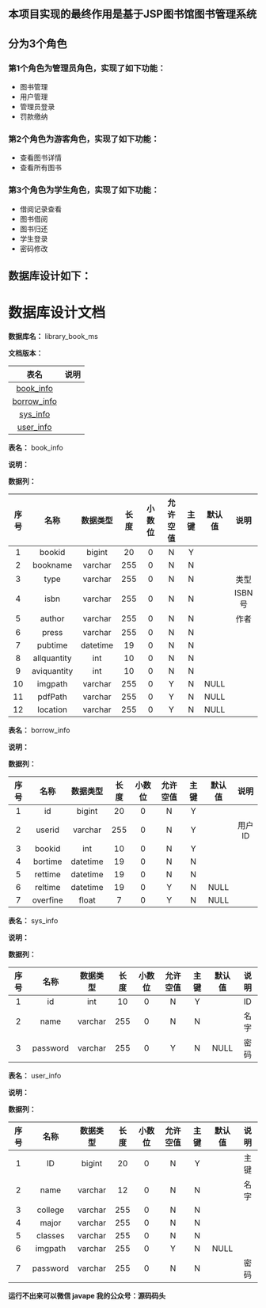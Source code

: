 ## 本项目实现的最终作用是基于JSP图书馆图书管理系统
## 分为3个角色
### 第1个角色为管理员角色，实现了如下功能：
 - 图书管理
 - 用户管理
 - 管理员登录
 - 罚款缴纳
### 第2个角色为游客角色，实现了如下功能：
 - 查看图书详情
 - 查看所有图书
### 第3个角色为学生角色，实现了如下功能：
 - 借阅记录查看
 - 图书借阅
 - 图书归还
 - 学生登录
 - 密码修改
## 数据库设计如下：
# 数据库设计文档

**数据库名：** library_book_ms

**文档版本：** 


| 表名                  | 说明       |
| :---: | :---: |
| [book_info](#book_info) |  |
| [borrow_info](#borrow_info) |  |
| [sys_info](#sys_info) |  |
| [user_info](#user_info) |  |

**表名：** <a id="book_info">book_info</a>

**说明：** 

**数据列：**

| 序号 | 名称 | 数据类型 |  长度  | 小数位 | 允许空值 | 主键 | 默认值 | 说明 |
| :---: | :---: | :---: | :---: | :---: | :---: | :---: | :---: | :---: |
|  1   | bookid |   bigint   | 20 |   0    |    N     |  Y   |       |   |
|  2   | bookname |   varchar   | 255 |   0    |    N     |  N   |       |   |
|  3   | type |   varchar   | 255 |   0    |    N     |  N   |       | 类型  |
|  4   | isbn |   varchar   | 255 |   0    |    N     |  N   |       | ISBN号  |
|  5   | author |   varchar   | 255 |   0    |    N     |  N   |       | 作者  |
|  6   | press |   varchar   | 255 |   0    |    N     |  N   |       |   |
|  7   | pubtime |   datetime   | 19 |   0    |    N     |  N   |       |   |
|  8   | allquantity |   int   | 10 |   0    |    N     |  N   |       |   |
|  9   | aviquantity |   int   | 10 |   0    |    N     |  N   |       |   |
|  10   | imgpath |   varchar   | 255 |   0    |    Y     |  N   |   NULL    |   |
|  11   | pdfPath |   varchar   | 255 |   0    |    Y     |  N   |   NULL    |   |
|  12   | location |   varchar   | 255 |   0    |    Y     |  N   |   NULL    |   |

**表名：** <a id="borrow_info">borrow_info</a>

**说明：** 

**数据列：**

| 序号 | 名称 | 数据类型 |  长度  | 小数位 | 允许空值 | 主键 | 默认值 | 说明 |
| :---: | :---: | :---: | :---: | :---: | :---: | :---: | :---: | :---: |
|  1   | id |   bigint   | 20 |   0    |    N     |  Y   |       |   |
|  2   | userid |   varchar   | 255 |   0    |    N     |  Y   |       | 用户ID  |
|  3   | bookid |   int   | 10 |   0    |    N     |  Y   |       |   |
|  4   | bortime |   datetime   | 19 |   0    |    N     |  N   |       |   |
|  5   | rettime |   datetime   | 19 |   0    |    N     |  N   |       |   |
|  6   | reltime |   datetime   | 19 |   0    |    Y     |  N   |   NULL    |   |
|  7   | overfine |   float   | 7 |   0    |    Y     |  N   |   NULL    |   |

**表名：** <a id="sys_info">sys_info</a>

**说明：** 

**数据列：**

| 序号 | 名称 | 数据类型 |  长度  | 小数位 | 允许空值 | 主键 | 默认值 | 说明 |
| :---: | :---: | :---: | :---: | :---: | :---: | :---: | :---: | :---: |
|  1   | id |   int   | 10 |   0    |    N     |  Y   |       | ID  |
|  2   | name |   varchar   | 255 |   0    |    N     |  N   |       | 名字  |
|  3   | password |   varchar   | 255 |   0    |    Y     |  N   |   NULL    | 密码  |

**表名：** <a id="user_info">user_info</a>

**说明：** 

**数据列：**

| 序号 | 名称 | 数据类型 |  长度  | 小数位 | 允许空值 | 主键 | 默认值 | 说明 |
| :---: | :---: | :---: | :---: | :---: | :---: | :---: | :---: | :---: |
|  1   | ID |   bigint   | 20 |   0    |    N     |  Y   |       | 主键  |
|  2   | name |   varchar   | 12 |   0    |    N     |  N   |       | 名字  |
|  3   | college |   varchar   | 255 |   0    |    N     |  N   |       |   |
|  4   | major |   varchar   | 255 |   0    |    N     |  N   |       |   |
|  5   | classes |   varchar   | 255 |   0    |    N     |  N   |       |   |
|  6   | imgpath |   varchar   | 255 |   0    |    Y     |  N   |   NULL    |   |
|  7   | password |   varchar   | 255 |   0    |    N     |  N   |       | 密码  |

**运行不出来可以微信 javape 我的公众号：源码码头**
